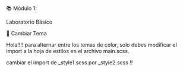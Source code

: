 📚 Módulo 1: 

Laboratorio Básico

🎨 Cambiar Tema

Hola!!!! para alternar entre los temas de color, solo debes modificar el import a la hoja de estilos en el archivo main.scss.

cambiar el import de _style1.scss por _style2.scss  !!
